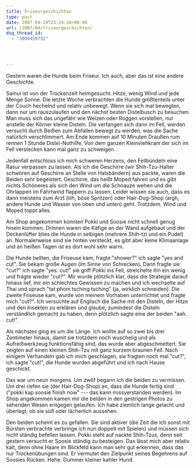 ```yaml
---
title: Friseurgeschichten
type: post
date: 2007-04-19T23:24:28+00:00
url: /2007/04/friseurgeschichten/
dsq_thread_id:
  - "3004459732"




---
```

Gestern waren die Hunde beim Friseur. Ich auch, aber das ist eine andere Geschichte.

Samui ist von der Trockenzeit heimgesucht. Hitze, wenig Wind und jede Menge Sonne. Die letzte Woche verbrachten die Hunde größtenteils unter der Couch hechelnd und relativ unbewegt. Wenn sie sich mal bewegten, dann nur um rauszulaufen und den nächst besten Distelbusch zu besuchen. Man muss sich das ungefähr wie Weizen oder Roggen vorstellen, nur anstelle der Körner kleine Disteln. Die verfangen sich dann im Fell, werden versucht durch Beißen zum Abfallen bewegt zu werden, was die Sache natürlich verschlimmert. Am Ende kommen auf 10 Minuten Draußen rum rennen 1 Stunde Distel-Nothilfe. Von dem ganzen Kleinviehkram der sich im Fell verstecken kann mal ganz zu schweigen.

Jedenfall entschloss ich mich schweren Herzens, den Fellbündeln eine Rasur verpassen zu lassen. Als ich die Geschirre (wir Shih-Tzu-Halter schwören auf Geschirre an Stelle von Halsbändern) aus packte, waren die Beiden sehr begeistert. Geschirre, das heißt Moped fahren und es gibt nichts Schöneres als sich den Wind um die Schnauze wehen und die Ohrlappen im Fahrtwind flappern zu lassen. Leider wissen sie auch, dass es dann meistens zum Arzt (iiih, böse Spritzen) oder Hair-Dog-Shop (argh, andere Hunde und Wasser von oben und unten) geht. Trotzdem. Wind und Moped toppt alles.

Am Shop angekommen konnten Pokki und Soosie nicht schnell genug hinein kommen. Drinnen waren die Käfige an der Wand aufgebaut und der Deckenlüfter blies die Hunde in selbigen (mehrere Shih-tzi und ein Pudel) an. Normalerweise sind sie hinten versteckt, es gibt aber keine Klimaanlage und an heißen Tagen ist es dort wohl sehr warm.

Die Hunde bellten, die Friseuse kam, fragte "shower?" ich sagte "yes and cut". Sie bekam große Augen (im Sinne von Schrecken). Dann fragte sie "cut?" ich sagte "yes. cut!" sie griff Pokki ins Fell, streichelte ihn ein wenig und fragte wieder "cut?". Mir wurde plötzlich klar, dass die Strategie darauf hinaus lief, mir ein schlechtes Gewissen zu machen und ich wechselte auf Thai und sprach "tat phom tsching tsching" (ja, wirklich schneiden). Die zweite Friseuse kam, wurde von meinem Vorhaben unterrichtet und fragte mich "cut?". Ich versuchte auf Englisch die Sache mit den Disteln, der Hitze und den Insekten zu erklären und glaube, zumindest die Disteln verständlich gemacht zu haben, denn plötzlich sagte eine der beiden "aah. cut!".

Als nächstes ging es um die Länge. Ich wollte auf so zwei bis drei Zentimeter hinaus, damit sie trotzdem noch wuschelig und als Aufreißwerkzeug funktionsfähig sind, das wurde aber abgeschmettert. Sie zeigten auf einen kleinen Shih-Tzu mit ganz kurzem braunen Fell. Nach einigem Verhandeln gab ich mich geschlagen, sie fragten noch mal "cut?", ich sagte "cut!", die Hunde wurden abgeführt und ich nach Hause geschickt.

Das war um neun morgens. Um zwöf begann ich die beiden zu vermissen. Um drei riefen sie (der Hair-Dog-Shop) an, dass die Hunde fertig sind ("pokki kap soosie finish now" --- das kann missverstanden werden). Im Shop angekommen kamen mir die beiden in den gestrigen Photos zu sehenden Wesen entgegen gelaufen. Ich habe ziemlich lange gelacht und überlegt, ob sie süß oder lächerlich aussehen.

Den beiden scheint es zu gefallen. Sie sind aktiver (die Zeit die ich sonst mit Bürsten verbrachte verbringe ich nun doppelt mit Spielen) und müssen sich nicht ständig befellen lassen. Pokki steht auf nackte Shih-Tzus, denn seit gestern versucht er Soosie ständig zu besteigen. Das lässt mich aber relativ kalt, denn ohne Haare im Blickfeld kann man sehr gut erkennen, dass das nur Trockenübungen sind. Er vermutet den Zielpunkt seines Begehrens auf Soosies Rücken. Hehe. Dummer kleiner kahler Hund.
